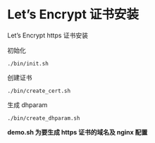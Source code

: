 Let’s Encrypt 证书安装
====================

Let’s Encrypt https 证书安装

初始化

    ./bin/init.sh

创建证书

    ./bin/create_cert.sh

生成 dhparam

    ./bin/create_dhparam.sh

**demo.sh 为要生成 https 证书的域名及 nginx 配置**
